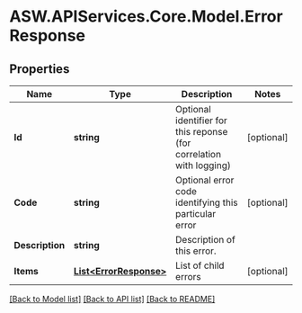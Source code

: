 
# ASW.APIServices.Core.Model.ErrorResponse

## Properties

Name | Type | Description | Notes
------------ | ------------- | ------------- | -------------
**Id** | **string** | Optional identifier for this reponse (for correlation with logging) | [optional] 
**Code** | **string** | Optional error code identifying this particular error | [optional] 
**Description** | **string** | Description of this error. | 
**Items** | [**List&lt;ErrorResponse&gt;**](ErrorResponse.md) | List of child errors | [optional] 

[[Back to Model list]](../README.md#documentation-for-models)
[[Back to API list]](../README.md#documentation-for-api-endpoints)
[[Back to README]](../README.md)

